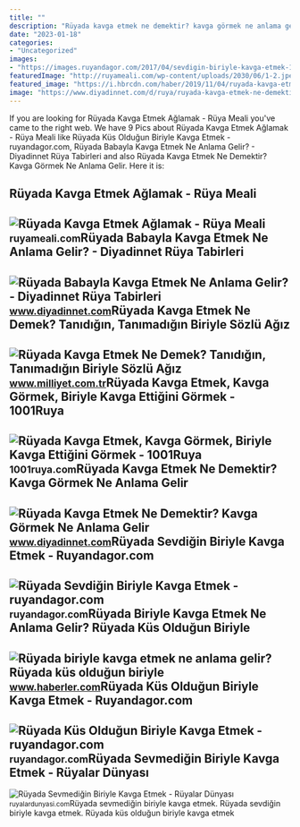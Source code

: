 ```yaml
---
title: ""
description: "Rüyada kavga etmek ne demektir? kavga görmek ne anlama gelir"
date: "2023-01-18"
categories:
- "Uncategorized"
images:
- "https://images.ruyandagor.com/2017/04/sevdigin-biriyle-kavga-etmek-1707.jpg"
featuredImage: "http://ruyameali.com/wp-content/uploads/2030/06/1-2.jpeg"
featured_image: "https://i.hbrcdn.com/haber/2019/11/04/ruyada-kavga-etmek-ne-anlama-gelir-ruyada-kavga-12582447_8341_m.jpg"
image: "https://www.diyadinnet.com/d/ruya/ruyada-kavga-etmek-ne-demektir-kavga-gormek-ne-anlama-gelir-6075.jpg"
---
```


If you are looking for Rüyada Kavga Etmek Ağlamak - Rüya Meali you've came to the right web. We have 9 Pics about Rüyada Kavga Etmek Ağlamak - Rüya Meali like Rüyada Küs Olduğun Biriyle Kavga Etmek - ruyandagor.com, Rüyada Babayla Kavga Etmek Ne Anlama Gelir? - Diyadinnet Rüya Tabirleri and also Rüyada Kavga Etmek Ne Demektir? Kavga Görmek Ne Anlama Gelir. Here it is:

Rüyada Kavga Etmek Ağlamak - Rüya Meali
---------------------------------------

 ![Rüyada Kavga Etmek Ağlamak - Rüya Meali](http://ruyameali.com/wp-content/uploads/2030/06/1-2.jpeg) <small>ruyameali.com</small>Rüyada Babayla Kavga Etmek Ne Anlama Gelir? - Diyadinnet Rüya Tabirleri
-----------------------------------------------------------------------

 ![Rüyada Babayla Kavga Etmek Ne Anlama Gelir? - Diyadinnet Rüya Tabirleri](https://www.diyadinnet.com/d/ruya/ruyada-babayla-kavga-etmek-ne-anlama-gelir-6074.jpg) <small>www.diyadinnet.com</small>Rüyada Kavga Etmek Ne Demek? Tanıdığın, Tanımadığın Biriyle Sözlü Ağız
----------------------------------------------------------------------

 ![Rüyada Kavga Etmek Ne Demek? Tanıdığın, Tanımadığın Biriyle Sözlü Ağız](https://i2.milimaj.com/i/milliyet/75/0x410/5f4709795542831124a63ae5.jpg) <small>www.milliyet.com.tr</small>Rüyada Kavga Etmek, Kavga Görmek, Biriyle Kavga Ettiğini Görmek - 1001Ruya
--------------------------------------------------------------------------

 ![Rüyada Kavga Etmek, Kavga Görmek, Biriyle Kavga Ettiğini Görmek - 1001Ruya](https://1001ruya.com/wp-content/uploads/Ruyada-Kavga-Etmek-Kavga-Gormek-Biriyle-Kavga-Ettigini-Gormek-sevgiliyle-babayla-anneyle-kardesle-ne-demek-diyanet-768x432.jpg) <small>1001ruya.com</small>Rüyada Kavga Etmek Ne Demektir? Kavga Görmek Ne Anlama Gelir
------------------------------------------------------------

 ![Rüyada Kavga Etmek Ne Demektir? Kavga Görmek Ne Anlama Gelir](https://www.diyadinnet.com/d/ruya/ruyada-kavga-etmek-ne-demektir-kavga-gormek-ne-anlama-gelir-6075.jpg) <small>www.diyadinnet.com</small>Rüyada Sevdiğin Biriyle Kavga Etmek - Ruyandagor.com
----------------------------------------------------

 ![Rüyada Sevdiğin Biriyle Kavga Etmek - ruyandagor.com](https://images.ruyandagor.com/2017/04/sevdigin-biriyle-kavga-etmek-1707.jpg) <small>ruyandagor.com</small>Rüyada Biriyle Kavga Etmek Ne Anlama Gelir? Rüyada Küs Olduğun Biriyle
----------------------------------------------------------------------

 ![Rüyada biriyle kavga etmek ne anlama gelir? Rüyada küs olduğun biriyle](https://i.hbrcdn.com/haber/2019/11/04/ruyada-kavga-etmek-ne-anlama-gelir-ruyada-kavga-12582447_8341_m.jpg) <small>www.haberler.com</small>Rüyada Küs Olduğun Biriyle Kavga Etmek - Ruyandagor.com
-------------------------------------------------------

 ![Rüyada Küs Olduğun Biriyle Kavga Etmek - ruyandagor.com](https://images.ruyandagor.com/2017/04/kus-oldugun-biriyle-kavga-etmek-1221.jpg) <small>ruyandagor.com</small>Rüyada Sevmediğin Biriyle Kavga Etmek - Rüyalar Dünyası
-------------------------------------------------------

 ![Rüyada Sevmediğin Biriyle Kavga Etmek - Rüyalar Dünyası](http://ruyalardunyasi.com/wp-content/uploads/2019/08/okulda-sevmedigin-biriyle-kavga-etmek.jpg) <small>ruyalardunyasi.com</small>Rüyada sevmediğin biriyle kavga etmek. Rüyada sevdiğin biriyle kavga etmek. Rüyada küs olduğun biriyle kavga etmek
